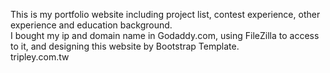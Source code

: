 This is my portfolio website including project list, contest experience, other experience and education background. <br>
I bought my ip and domain name in Godaddy.com, using FileZilla to access to it, and designing this website by Bootstrap Template.<br>
tripley.com.tw

